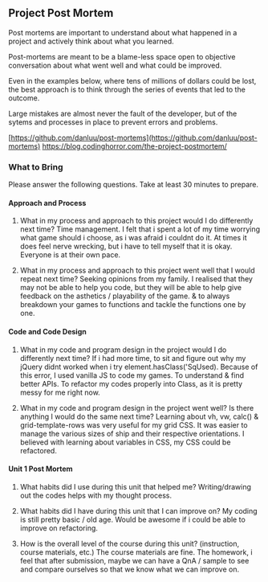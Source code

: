 ## Project Post Mortem
Post mortems are important to understand about what happened in a project and actively think about what you learned.

Post-mortems are meant to be a blame-less space open to objective conversation about what went well and what could be improved.

Even in the examples below, where tens of millions of dollars could be lost, the best approach is to think through the series of events that led to the outcome.

Large mistakes are almost never the fault of the developer, but of the sytems and processes in place to prevent errors and problems.

[https://github.com/danluu/post-mortems](https://github.com/danluu/post-mortems)
https://blog.codinghorror.com/the-project-postmortem/



### What to Bring
Please answer the following questions. Take at least 30 minutes to prepare.

#### Approach and Process

1. What in my process and approach to this project would I do differently next time?
Time management. I felt that i spent a lot of my time worrying what game should i choose, as i was afraid i couldnt do it. At times it does feel nerve wrecking, but i have to tell myself that it is okay. Everyone is at their own pace. 


2. What in my process and approach to this project went well that I would repeat next time?
Seeking opinions from my family. I realised that they may not be able to help you code, but they will be able to help give feedback on the asthetics / playability of the game. & to always breakdown your games to functions and tackle the functions one by one.  




#### Code and Code Design

1. What in my code and program design in the project would I do differently next time?
 If i had more time, to sit and figure out why my jQuery didnt worked when i try element.hasClass('SqUsed). Because of this error, I used vanilla JS to code my games. To understand & find better APIs. To refactor my codes properly into Class, as it is pretty messy for me right now.

2. What in my code and program design in the project went well? Is there anything I would do the same next time?
Learning about vh, vw, calc() & grid-template-rows was very useful for my grid CSS. It was easier to manage the various sizes of ship and their respective orientations. I believed with learning about variables in CSS, my CSS could be refactored. 
 

#### Unit 1 Post Mortem
1. What habits did I use during this unit that helped me?
Writing/drawing out the codes helps with my thought process. 

2. What habits did I have during this unit that I can improve on?
My coding is still pretty basic / old age. Would be awesome if i could be able to improve on refactoring.

3. How is the overall level of the course during this unit? (instruction, course materials, etc.)
The course materials are fine. The homework, i feel that after submission, maybe we can have a QnA / sample to see and compare ourselves so that we know what we can improve on. 

